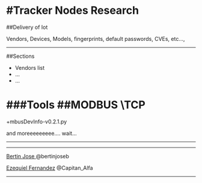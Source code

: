 

#Tracker Nodes Research
=======================

##Delivery of Iot

Vendors, Devices, Models, fingerprints, default passwords, CVEs, etc...,

--------------------

##Sections
+ Vendors list
+ ...
+ ... 

###Tools
##MODBUS \TCP 
============
+mbusDevInfo-v0.2.1.py



and moreeeeeeeee.... wait... 





---------------------------------------------
***
[Bertin Jose ](https://twitter.com/bertinjoseb)
 @bertinjoseb

[Ezequiel Fernandez](https://twitter.com/Capitan_Alfa)
 @Capitan_Alfa
***